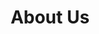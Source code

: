 ---
title: About Us
layout: about

cover_img: index_cover.jpg
committee_description: We have a socially responsible team working together to achieve our vision through well structured mission.

vision: Develop a vibrant, diverse, knowledgeable young Hindu society to lead a harmonious life.
vision_tamil: இணக்கமான வாழ்க்கையை வாழ துடிப்பான, பன்முகத்தன்மை வாய்ந்த, அறிவார்ந்த இளைய இந்து சமுதாயத்தை கட்டியெழுப்புதல்.

mission: We strive to achieve our vision through inspiring and strengthening social unity, promoting education, embracing art and culture, and eliminating any form of racial or caste-based prejudice. By working in close collaboration with other religious organizations, we hope to foster an atmosphere of empathy and understanding to make Kandy a peaceful place to live.
mission_tamil: சமூக ஒற்றுமையை ஊக்குவித்தல் மற்றும் வலுப்படுத்துதல், கல்வியை ஊக்குவித்தல், கலை மற்றும் கலாச்சாரத்தை பேணிப்பாதுகாத்தல் மற்றும் இன அல்லது சாதி அடிப்படையிலான வேறுபாட்டை அகற்றுவதன் மூலம் எங்கள் குறிக்கோளை அடைய முயற்சி செய்கின்றோம். ஏனைய மத அமைப்புகளுடன் நெருங்கி பணியாற்றுவதன் மூலம், கண்டியை இன ஒருமைப்பாடு மிக்க உன்னதமான இடமாக மாற்ற விழைகின்றோம்.
---